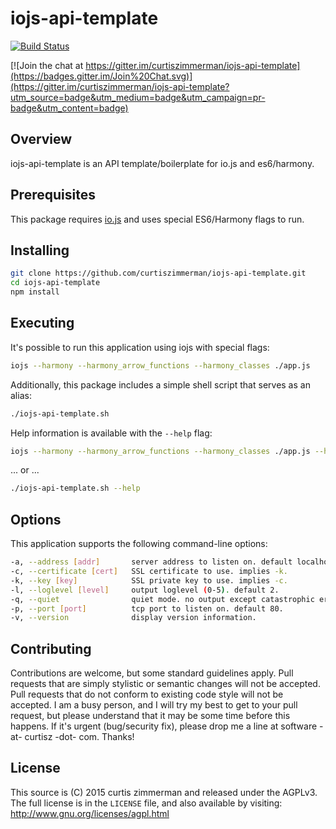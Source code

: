 # iojs-api-template
[![Build Status](https://travis-ci.org/curtiszimmerman/iojs-api-template.svg)](https://travis-ci.org/curtiszimmerman/iojs-api-template)

[![Join the chat at https://gitter.im/curtiszimmerman/iojs-api-template](https://badges.gitter.im/Join%20Chat.svg)](https://gitter.im/curtiszimmerman/iojs-api-template?utm_source=badge&utm_medium=badge&utm_campaign=pr-badge&utm_content=badge)

## Overview
iojs-api-template is an API template/boilerplate for io.js and es6/harmony.

## Prerequisites
This package requires [io.js](https://iojs.org/) and uses special ES6/Harmony flags to run.

## Installing
```sh
git clone https://github.com/curtiszimmerman/iojs-api-template.git
cd iojs-api-template
npm install
```

## Executing
It's possible to run this application using iojs with special flags:
```sh
iojs --harmony --harmony_arrow_functions --harmony_classes ./app.js
```

Additionally, this package includes a simple shell script that serves as an alias:
```sh
./iojs-api-template.sh
```

Help information is available with the `--help` flag:
```sh
iojs --harmony --harmony_arrow_functions --harmony_classes ./app.js --help
```
... or ...
```sh
./iojs-api-template.sh --help
```

## Options
This application supports the following command-line options:
```sh
-a, --address [addr]       server address to listen on. default localhost.
-c, --certificate [cert]   SSL certificate to use. implies -k.
-k, --key [key]            SSL private key to use. implies -c.
-l, --loglevel [level]     output loglevel (0-5). default 2.
-q, --quiet                quiet mode. no output except catastrophic errors.
-p, --port [port]          tcp port to listen on. default 80.
-v, --version              display version information.
```

## Contributing
Contributions are welcome, but some standard guidelines apply. Pull requests that are simply stylistic or semantic changes will not be accepted. Pull requests that do not conform to existing code style will not be accepted. I am a busy person, and I will try my best to get to your pull request, but please understand that it may be some time before this happens. If it's urgent (bug/security fix), please drop me a line at software -at- curtisz -dot- com. Thanks!

## License
This source is (C) 2015 curtis zimmerman and released under the AGPLv3. The full license is in the `LICENSE` file, and also available by visiting: http://www.gnu.org/licenses/agpl.html
